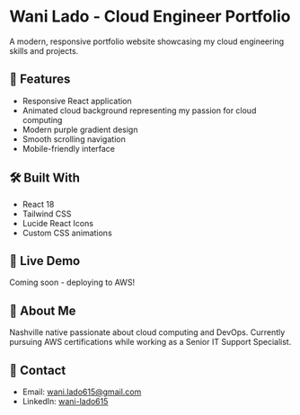 # Wani Lado - Cloud Engineer Portfolio

A modern, responsive portfolio website showcasing my cloud engineering skills and projects.

## 🌟 Features
- Responsive React application  
- Animated cloud background representing my passion for cloud computing
- Modern purple gradient design
- Smooth scrolling navigation
- Mobile-friendly interface

## 🛠️ Built With
- React 18
- Tailwind CSS
- Lucide React Icons
- Custom CSS animations

## 🚀 Live Demo
Coming soon - deploying to AWS!

## 💼 About Me
Nashville native passionate about cloud computing and DevOps. Currently pursuing AWS certifications while working as a Senior IT Support Specialist.

## 📧 Contact
- Email: wani.lado615@gmail.com
- LinkedIn: [wani-lado615](https://linkedin.com/in/wani-lado615)

